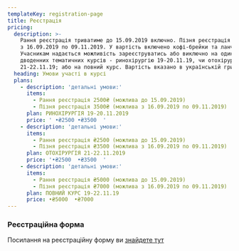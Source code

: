 ```yaml
---
templateKey: registration-page
title: Реєстрація
pricing:
  description: >-
    Рання реєстрація триватиме до 15.09.2019 включно. Пізня реєстрація триватиме
    з 16.09.2019 по 09.11.2019. У вартість включено кофі-брейки та ланч.
    Учасникам надається можливість зареєструватись або виключно на один з
    дводенних тематичних курсів - ринохірургію 19-20.11.19, чи отохірургію
    21-22.11.19; або на повний курс. Вартість вказано в українській гривні.
  heading: Умови участі в курсі
  plans:
    - description: 'детальні умови:'
      items:
        - Рання реєстрація 2500₴ (можлива до 15.09.2019)
        - Пізня реєстрація 3500₴ (можлива з 16.09.2019 по 09.11.2019)
      plan: РИНОХІРУРГІЯ 19-20.11.2019
      price: ' •₴2500 •₴3500  '
    - description: 'детальні умови:'
      items:
        - Рання реєстрація ₴2500 (можлива до 15.09.2019)
        - Пізня реєстрація ₴3500 (можлива з 16.09.2019 по 09.11.2019)
      plan: ОТОХІРУРГІЯ 21-22.11.2019
      price: '•₴2500  •₴3500  '
    - description: 'детальні умови:'
      items:
        - Рання реєстрація ₴5000 (можлива до 15.09.2019)
        - Пізня реєстрація ₴7000 (можлива з 16.09.2019 по 09.11.2019)
      plan: ПОВНИЙ КУРС 19-22.11.19
      price: •₴5000  •₴7000
---
```

### Реєстраційна форма

Посилання на реєстраційну форму ви [знайдете тут](https://933609.typeform.com/to/KQvUhR)
